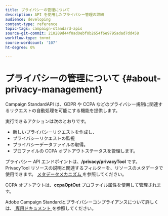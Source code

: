 ```yaml
---
title: プライバシーの管理について
description: API を使用したプライバシー管理の詳細
audience: developing
content-type: reference
topic-tags: campaign-standard-apis
source-git-commit: 210289d44f0ad0ebf0b2654f6e9795adad7dd458
workflow-type: tm+mt
source-wordcount: '107'
ht-degree: 0%

---
```



# プライバシーの管理について {#about-privacy-management}

Campaign StandardAPI は、GDPR や CCPA などのプライバシー規制に関連するリクエストの自動処理を可能にする機能を提供します。

実行できるアクションは次のとおりです。

* 新しいプライバシーリクエストを作成し、
* プライバシーリクエストの監視
* プライバシーデータファイルの取得。
* プロファイルの CCPA オプトアウトステータスを管理します。

プライバシー API エンドポイントは、**/privacy/privacyTool** です。 PrivacyTool リソースの説明と関連するフィルターを、リソースのメタデータで使用できます。 [ メタデータメカニズム ](../../api/using/metadata-mechanism.md) を参照してください。

CCPA オプトアウトは、**ccpaOptOut** プロファイル属性を使用して管理されます。

Adobe Campaign Standardとプライバシーコンプライアンスについて詳しくは、[ 専用ドキュメント ](../../start/using/privacy-requests.md) を参照してください。
